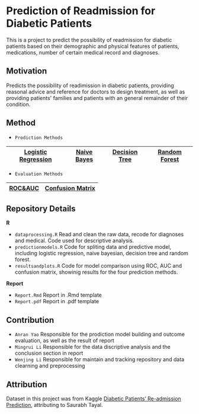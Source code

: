 
# Prediction of Readmission for Diabetic Patients

This is a project to predict the possibility of
readmission for diabetic patients based on their demographic and
physical features of patients, medications, number of certain medical
record and diagnoses.

## Motivation
Predicts the possibility of readimission in diabetic patients, providing reasonal advice and reference for doctors to design treatment, as well as providing patients' families and patients with an general remainder of their condition.

## Method
- `Prodiction Methods` 

| [Logistic Regression](https://en.wikipedia.org/wiki/Logistic_regression) | [Naive Bayes](https://en.wikipedia.org/wiki/Naive_Bayes_classifier) | [Decision Tree](https://en.wikipedia.org/wiki/Decision_tree) | [Random Forest](https://en.wikipedia.org/wiki/Random_forest) |
|---------------------|-------------|---------------|---------------|

- `Evaluation Methods` 

| [ROC&AUC](https://en.wikipedia.org/wiki/Receiver_operating_characteristic) | [Confusion Matrix](https://en.wikipedia.org/wiki/Confusion_matrix) |
|---------|------------------|


## Repository Details

**R**  
- `dataprocessing.R` Read and clean the raw data, recode for diagnoses
and medical. Code used for descriptive analysis.  
- `predictionmodels.R` Code for spliting data and predictive model,
including logistic regression, naive bayesian, decision tree and random
forest.  
- `resultsandplots.R` Code for model comparison using ROC, AUC and
confusion matrix, showinig results for the four prediction methods.

**Report** 
- `Report.Rmd` Report in .Rmd template
- `Report.pdf` Report in .pdf template

## Contribution
- `Anran Yao` Responsible for the prodiction model building and outcome evaluation, as well as the result of report
- `Mingrui Li` Responsible for the data discriptive analysis and the conclusion section in report
- `Wenjing Li` Responsible for maintain and tracking repository and data clearning and preprocessing

## Attribution

Dataset in this project was from Kaggle [Diabetic Patients’ Re-admission
Prediction](https://www.kaggle.com/datasets/saurabhtayal/diabetic-patients-readmission-prediction/code),
attributing to Saurabh Tayal.
